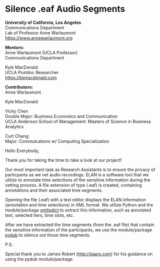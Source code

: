 # Silence .eaf Audio Segments

**University of California, Los Angeles**\
Communications Department\
Lab of Professor Anne Warlaumont\
https://www.annewarlaumont.org

**Mentors:**\
Anne Warlaumont (UCLA Professor)\
Communications Department

Kyle MacDonald\
UCLA Postdoc Researcher\
https://kemacdonald.com

**Contributors:**\
Anne Warlaumont

Kyle MacDonald

Vicky Chen\
Double Major: Business Economics and Communication\
UCLA Anderson School of Management: Masters of Science in Business Analytics

Curt Chang:\
Major: Commuications w/ Computing Specialization


Hello Everybody,

Thank you for taking the time to take a look at our project!

Our most important task as Research Assistants is to ensure the privacy of particpants as we vet audio recordings.  ELAN is
a software tool that we utilize to annotate time selections of the sensitive information during the vetting process.  A file
extension of type (.eaf) is created, containing annotations and their associated time segments.  

Opening the file (.eaf) with a text editor displays the ELAN information (annotation and time selections) in XML format.  We
utilize Python and the module/package [xmltodict](https://pypi.org/project/xmltodict/) to extract this information, such as annotated text, selected tiers, time slots, etc.  

After we have extracted the time segments (from the .eaf file) that contain the sensitive information of the
participants, we use the module/package [pydub](https://pypi.org/project/pydub/) to silence out those time segments.

P.S.

Special thank you to James Robert (http://jiaaro.com) for his guidance on using the pydub module/package.
